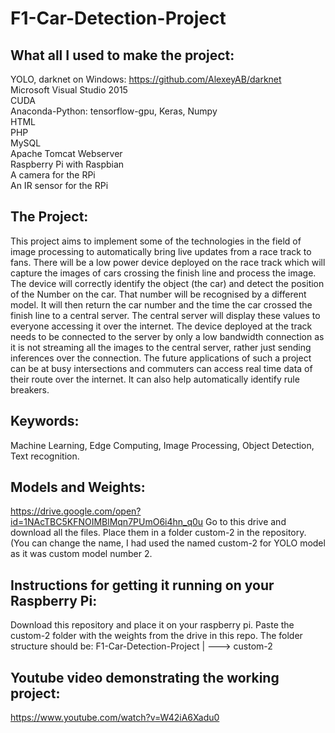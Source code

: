 # F1-Car-Detection-Project

## What all I used to make the project:
YOLO, darknet on Windows: https://github.com/AlexeyAB/darknet  
Microsoft Visual Studio 2015  
CUDA  
Anaconda-Python: tensorflow-gpu, Keras, Numpy  
HTML   
PHP  
MySQL  
Apache Tomcat Webserver  
Raspberry Pi with Raspbian  
A camera for the RPi  
An IR sensor for the RPi  

## The Project:
This project aims to implement some of the technologies in the field of image processing to automatically bring live updates from a race track to fans. There will be a low power device deployed on the race track which will capture the images of cars crossing the finish line and process the image. The device will correctly identify the object (the car) and detect the position of the Number on the car. That number will be recognised by a different model. It will then return the car number and the time the car crossed the finish line to a central server. The central server will display these values to everyone accessing it over the internet. The device deployed at the track needs to be connected to the server by only a low bandwidth connection as it is not streaming all the images to the central server, rather just sending inferences over the connection. 
The future applications of such a project can be at busy intersections and commuters can access real time data of their route over the internet. It can also help automatically identify rule breakers. 

## Keywords:
Machine Learning, Edge Computing, Image Processing, Object Detection, Text recognition.

## Models and Weights:
https://drive.google.com/open?id=1NAcTBC5KFNOIMBlMqn7PUmO6i4hn_q0u
Go to this drive and download all the files. Place them in a folder custom-2 in the repository. (You can change the name, I had used the named custom-2 for YOLO model as it was custom model number 2.

## Instructions for getting it running on your Raspberry Pi:
Download this repository and place it on your raspberry pi. Paste the custom-2 folder with the weights from the drive in this repo.
The folder structure should be:
F1-Car-Detection-Project
|
---> custom-2

## Youtube video demonstrating the working project:
https://www.youtube.com/watch?v=W42iA6Xadu0
